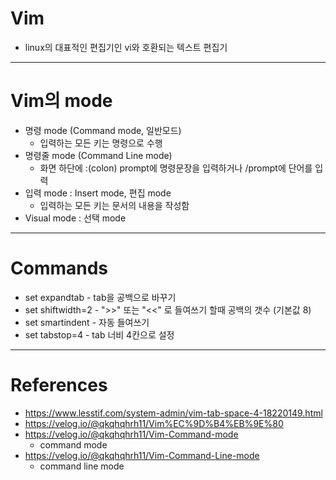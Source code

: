 # Vim
- linux의 대표적인 편집기인 vi와 호환되는 텍스트 편집기
---




# Vim의 mode
- 명령 mode (Command mode, 일반모드)
	- 입력하는 모든 키는 명령으로 수행
- 명령줄 mode (Command Line mode)
	- 화면 하단에 :(colon) prompt에 명령문장을 입력하거나 /prompt에 단어를 입력
- 입력 mode : Insert mode, 편집 mode
	- 입력하는 모든 키는 문서의 내용을 작성함
- Visual mode : 선택 mode
---




# Commands
- set expandtab
		- tab을 공백으로 바꾸기
- set shiftwidth=2
		- ">>" 또는 "<<" 로 들여쓰기 할때 공백의 갯수 (기본값 8)
- set smartindent
		- 자동 들여쓰기
- set tabstop=4
		- tab 너비 4칸으로 설정
---




# References
- https://www.lesstif.com/system-admin/vim-tab-space-4-18220149.html
- https://velog.io/@qkqhqhrh11/Vim%EC%9D%B4%EB%9E%80
- https://velog.io/@qkqhqhrh11/Vim-Command-mode
	- command mode
- https://velog.io/@qkqhqhrh11/Vim-Command-Line-mode
	- command line mode
